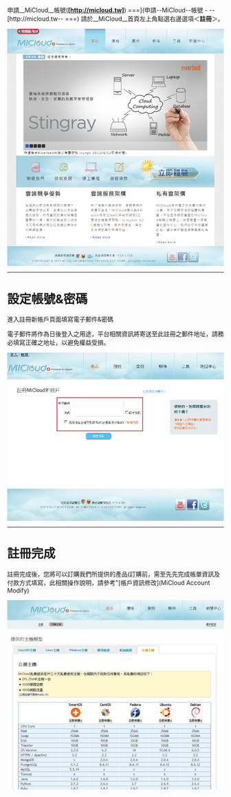
申請__MiCloud__帳號(__[http://micloud.tw]__)
===](申請--MiCloud--帳號 - --[http://micloud.tw--
===)
請於__MiCloud__首頁左上角點選右邊選項＜__註冊__＞。


<img src='images/Apply+MiCloud+Account-new-p1-2.png' width='650' align='center'/>

----
設定帳號&密碼
===
進入註冊新帳戶頁面填寫電子郵件&密碼


電子郵件將作為日後登入之用途，平台相關資訊將寄送至此註冊之郵件地址，請務必填寫正確之地址，以避免權益受損。


<img src='images/Apply+MiCloud+Account-new-set.jpg' width='650' align='center'/>

----

註冊完成
===
註冊完成後，您將可以訂購我們所提供的產品(訂購前，需至先先完成帳單資訊及付款方式填寫，此相關操作說明，請參考"[帳戶資訊修改](MiCloud Account Modify)


<img src='images/Apply+MiCloud+Account-new-set2.jpg' width='650' align='center'/>

